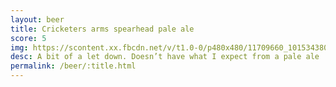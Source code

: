 ```yaml
---
layout: beer
title: Cricketers arms spearhead pale ale
score: 5
img: https://scontent.xx.fbcdn.net/v/t1.0-0/p480x480/11709660_10153438037763745_2498650749121162924_n.jpg?oh=0d5b61a11706b6aaf9e6165af7af3747&oe=5887CA5D
desc: A bit of a let down. Doesn’t have what I expect from a pale ale
permalink: /beer/:title.html
---
```

